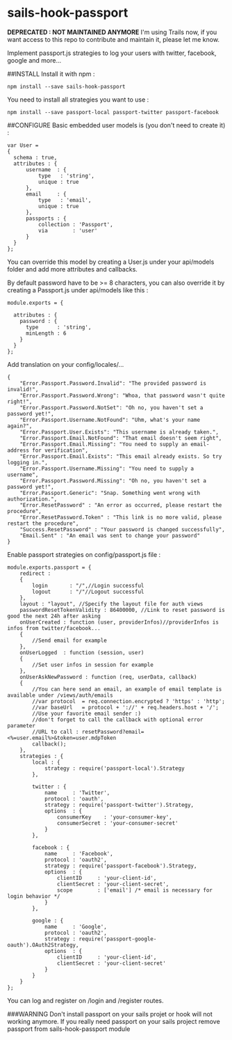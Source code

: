 # sails-hook-passport

**DEPRECATED : NOT MAINTAINED ANYMORE** I'm using Trails now, if you want access to this repo to contribute and maintain it, please let me know.

Implement passport.js strategies to log your users with twitter, facebook, google and more...

##INSTALL
Install it with npm : 

    npm install --save sails-hook-passport

You need to install all strategies you want to use : 
    
    npm install --save passport-local passport-twitter passport-facebook

##CONFIGURE
Basic embedded user models is (you don't need to create it) : 

```
var User = 
{
  schema : true,
  attributes : {
      username  : {
          type   : 'string',
          unique : true
      },
      email     : {
          type   : 'email',
          unique : true
      },
      passports : {
          collection : 'Passport',
          via        : 'user'
      }
  }
};
```
You can override this model by creating a User.js under your api/models folder and add more attributes and callbacks.

By default password have to be >= 8 characters, you can also override it by creating a Passport.js under api/models like this :


    module.exports = {
    
      attributes : {
        password : {
          type      : 'string',
          minLength : 6
        }
      }
    };

Add translation on your config/locales/...

    {
        "Error.Passport.Password.Invalid": "The provided password is invalid!",
        "Error.Passport.Password.Wrong": "Whoa, that password wasn't quite right!",
        "Error.Passport.Password.NotSet": "Oh no, you haven't set a password yet!",
        "Error.Passport.Username.NotFound": "Uhm, what's your name again?",
        "Error.Passport.User.Exists": "This username is already taken.",
        "Error.Passport.Email.NotFound": "That email doesn't seem right",
        "Error.Passport.Email.Missing": "You need to supply an email-address for verification",
        "Error.Passport.Email.Exists": "This email already exists. So try logging in.",
        "Error.Passport.Username.Missing": "You need to supply a username",
        "Error.Passport.Password.Missing": "Oh no, you haven't set a password yet!",
        "Error.Passport.Generic": "Snap. Something went wrong with authorization.",
        "Error.ResetPassword" : "An error as occurred, please restart the procedure",
        "Error.ResetPassword.Token" : "This link is no more valid, please restart the procedure",
        "Success.ResetPassword" : "Your password is changed successfully",
        "Email.Sent" : "An email was sent to change your password"
    }
Enable passport strategies on config/passport.js file :
    
    module.exports.passport = {
        redirect : 
        {
      		login 		: "/",//Login successful
      		logout		: "/"//Logout successful
      	},
      	layout : "layout", //Specify the layout file for auth views
      	passwordResetTokenValidity : 86400000, //Link to reset password is good the next 24h after asking
        onUserCreated : function (user, providerInfos)//providerInfos is infos from twitter/facebook... 
      	{
      		//Send email for example
      	},
      	onUserLogged  : function (session, user)
        {
            //Set user infos in session for example
        },
        onUserAskNewPassword : function (req, userData, callback)
        {
            //You can here send an email, an example of email template is available under /views/auth/emails
            //var protocol  = req.connection.encrypted ? 'https' : 'http';
            //var baseUrl   = protocol + '://' + req.headers.host + '/';
            //Use your favorite email sender :)
            //don't forget to call the callback with optional error parameter
            //URL to call : resetPassword?email=<%=user.email%>&token=user.mdpToken
     		callback();
        },
      	strategies : {
      		local : {
      			strategy : require('passport-local').Strategy
      		},
      
      		twitter : {
      			name     : 'Twitter',
      			protocol : 'oauth',
      			strategy : require('passport-twitter').Strategy,
      			options  : {
      				consumerKey    : 'your-consumer-key',
      				consumerSecret : 'your-consumer-secret'
      			}
      		},
      
      		facebook : {
      			name     : 'Facebook',
      			protocol : 'oauth2',
      			strategy : require('passport-facebook').Strategy,
      			options  : {
      				clientID     : 'your-client-id',
      				clientSecret : 'your-client-secret',
      				scope        : ['email'] /* email is necessary for login behavior */
      			}
      		},
      
      		google : {
      			name     : 'Google',
      			protocol : 'oauth2',
      			strategy : require('passport-google-oauth').OAuth2Strategy,
      			options  : {
      				clientID     : 'your-client-id',
      				clientSecret : 'your-client-secret'
      			}
      		}
      	}
    };

You can log and register on /login and /register routes.

###WARNING 
Don't install passport on your sails projet or hook will not working anymore. If you really need passport on your sails project remove passport from sails-hook-passport module
